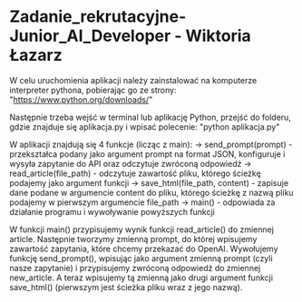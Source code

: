 # Zadanie_rekrutacyjne-Junior_AI_Developer - Wiktoria Łazarz

W celu uruchomienia aplikacji należy zainstalować na komputerze interpreter pythona, pobierając go ze strony:
"https://www.python.org/downloads/"

Następnie trzeba wejść w terminal lub aplikację Python, przejść do folderu, gdzie znajduje się aplikacja.py i wpisać polecenie:
"python aplikacja.py"


W aplikacji znajdują się 4 funkcje (licząc z main):
-> send_prompt(prompt) - przekształca podany jako argument prompt na format JSON, konfiguruje i wysyła zapytanie do API oraz odczytuje zwróconą odpowiedź
-> read_article(file_path) - odczytuje zawartość pliku, którego ścieżkę podajemy jako argument funkcji
-> save_html(file_path, content) - zapisuje dane podane w argumencie content do pliku, którego ścieżkę z nazwą pliku podajemy w pierwszym argumencie file_path
-> main() -  odpowiada za działanie programu i wywoływanie powyższych funkcji

W funkcji main() przypisujemy wynik funkcji read_article() do zmiennej article. Następnie tworzymy zmienną prompt, do której wpisujemy zawartość zapytania, które chcemy przekazać do OpenAI. Wywołujemy funkcję send_prompt(), wpisując jako argument zmienną prompt (czyli nasze zapytanie) i przypisujemy zwróconą odpowiedź do zmiennej new_article. A teraz wpisujemy tą zmienną jako drugi argument funkcji save_html() (pierwszym jest ścieżka pliku wraz z jego nazwą). 
